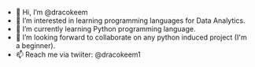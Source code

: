 - 👋 Hi, I’m @dracokeem
- 👀 I’m interested in learning programming languages for Data Analytics.
- 🌱 I’m currently learning Python programming language.
- 💞️ I’m looking forward to collaborate on any python induced project (I'm a beginner).
- 📫 Reach me via twiiter: @dracokeem1

<!---
dracokeem/dracokeem is a ✨ special ✨ repository because its `README.md` (this file) appears on your GitHub profile.
You can click the Preview link to take a look at your changes.
--->
